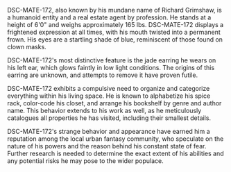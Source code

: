 DSC-MATE-172, also known by his mundane name of Richard Grimshaw, is a humanoid entity and a real estate agent by profession. He stands at a height of 6'0" and weighs approximately 165 lbs. DSC-MATE-172 displays a frightened expression at all times, with his mouth twisted into a permanent frown. His eyes are a startling shade of blue, reminiscent of those found on clown masks.

DSC-MATE-172's most distinctive feature is the jade earring he wears on his left ear, which glows faintly in low light conditions. The origins of this earring are unknown, and attempts to remove it have proven futile.

DSC-MATE-172 exhibits a compulsive need to organize and categorize everything within his living space. He is known to alphabetize his spice rack, color-code his closet, and arrange his bookshelf by genre and author name. This behavior extends to his work as well, as he meticulously catalogues all properties he has visited, including their smallest details.

DSC-MATE-172's strange behavior and appearance have earned him a reputation among the local urban fantasy community, who speculate on the nature of his powers and the reason behind his constant state of fear. Further research is needed to determine the exact extent of his abilities and any potential risks he may pose to the wider populace.